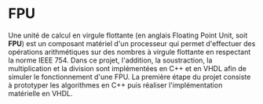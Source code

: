 # FPU
Une unité de calcul en virgule flottante (en anglais Floating Point Unit, soit **FPU**) est un composant matériel d'un processeur qui permet d'effectuer des opérations arithmétiques sur des nombres à virgule flottante en respectant la norme IEEE 754. Dans ce projet, l'addition, la soustraction, la multiplication et la division sont implémentées en C++ et en VHDL afin de simuler le fonctionnement d'une FPU. La première étape du projet consiste à prototyper les algorithmes en C++ puis réaliser l'implémentation matérielle en VHDL.
